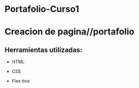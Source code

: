 ﻿# Portafolio-Curso1
# Creacion de pagina//portafolio

## Herramientas utilizadas:

* HTML

* CSS

* Flex-box
